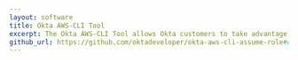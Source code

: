 ```yaml
---
layout: software
title: Okta AWS-CLI Tool
excerpt: The Okta AWS-CLI Tool allows Okta customers to take advantage of Okta to use the AWS Command Line Interface without relying on permanent AWS keys.
github_url: https://github.com/oktadeveloper/okta-aws-cli-assume-role#okta-aws-cli-tool
---
```

